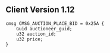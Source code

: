 ## Client Version 1.12

```rust,ignore
cmsg CMSG_AUCTION_PLACE_BID = 0x25A {
    Guid auctioneer_guid;    
    u32 auction_id;    
    u32 price;    
}

```
